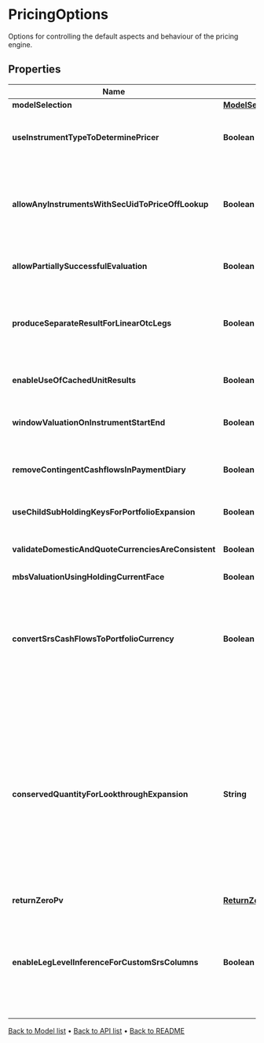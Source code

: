 

# PricingOptions

Options for controlling the default aspects and behaviour of the pricing engine.

## Properties

| Name | Type | Description | Notes |
|------------ | ------------- | ------------- | -------------|
|**modelSelection** | [**ModelSelection**](ModelSelection.md) |  |  [optional] |
|**useInstrumentTypeToDeterminePricer** | **Boolean** | If true then use the instrument type to set the default instrument pricer  This applies where no more specific set of overrides are provided on a per-vendor and instrument basis. |  [optional] |
|**allowAnyInstrumentsWithSecUidToPriceOffLookup** | **Boolean** | By default, one would not expect to price and exotic instrument, i.e. an instrument with a complicated  instrument definition simply through looking up a price as there should be a better way of evaluating it.  To override that behaviour and allow lookup for a price from the instrument identifier(s), set this to true. |  [optional] |
|**allowPartiallySuccessfulEvaluation** | **Boolean** | If true then a failure in task evaluation doesn&#39;t cause overall failure.  results will be returned where they succeeded and annotation elsewhere |  [optional] |
|**produceSeparateResultForLinearOtcLegs** | **Boolean** | If true (default), when pricing an Fx-Forward or Interest Rate Swap, Future and other linearly separable products, product two results, one for each leg  rather than a single line result with the amalgamated/summed pv from both legs. |  [optional] |
|**enableUseOfCachedUnitResults** | **Boolean** | If true, when pricing using a model or for an instrument that supports use of intermediate cached-results, use them.  Default is that this caching is turned off. |  [optional] |
|**windowValuationOnInstrumentStartEnd** | **Boolean** | If true, when valuing an instrument outside the period where it is &#39;alive&#39; (the start-maturity window) it will return a valuation of zero |  [optional] |
|**removeContingentCashflowsInPaymentDiary** | **Boolean** | When creating a payment diary, should contingent cash payments (e.g. from exercise of a swaption into a swap) be included or not.  i.e. Is exercise or default being assumed to happen or not. |  [optional] |
|**useChildSubHoldingKeysForPortfolioExpansion** | **Boolean** | Should fund constituents inherit subholding keys from the parent subholding keyb |  [optional] |
|**validateDomesticAndQuoteCurrenciesAreConsistent** | **Boolean** | Do we validate that the instrument domestic currency matches the quote currency (unless unknown/zzz) when using lookup pricing. |  [optional] |
|**mbsValuationUsingHoldingCurrentFace** | **Boolean** |  |  [optional] |
|**convertSrsCashFlowsToPortfolioCurrency** | **Boolean** | In the case upserted structured result store (SRS) cashflows are not   in the portfolio currency, set this parameter to True to convert said  cashflows into the portfolio currency. By default, this flag is set   to False and Lusid will not do any FX conversion.    Please note that FX conversion is dependent on the data available in  the quote store - ensure that all relevant FX quotes have been loaded  for cashflow currency conversion. |  [optional] |
|**conservedQuantityForLookthroughExpansion** | **String** | When performing lookthrough portfolio expansion with ScalingMethodology set to \&quot;Sum\&quot; or \&quot;AbsoluteSum\&quot;,  the quantity specified here will be conserved and apportioned to lookthrough constituents.  For example, an equal-weighting index with 100 constituents can be modelled as a reference portfolio with 1% weights on each equity.  When expanding a $9000 holding of that index into its constituents while conserving PV, we end up with $90 of each equity.  The number of units of each equity held is then implied.  Note that conservation of one quantity may imply non-conservation of others, especially when some constituents are OTCs.     Allowed values are: \&quot;PV\&quot; (default), \&quot;Exposure\&quot;. |  [optional] |
|**returnZeroPv** | [**ReturnZeroPvOptions**](ReturnZeroPvOptions.md) |  |  [optional] |
|**enableLegLevelInferenceForCustomSrsColumns** | **Boolean** | When enabled, allows inference between leg-level and  instrument-level data during portfolio valuation. If  data is missing at one level, it may be inferred from  the other level. For example, missing leg-level data   may be inferred from existing leg-level and instrument-  level data when ProduceSeparateResultForLinearOtcLegs  is enabled, and vice versa. Explicitly provided data  always takes precedence. |  [optional] |



[Back to Model list](../README.md#documentation-for-models) &#8226; [Back to API list](../README.md#documentation-for-api-endpoints) &#8226; [Back to README](../README.md)


